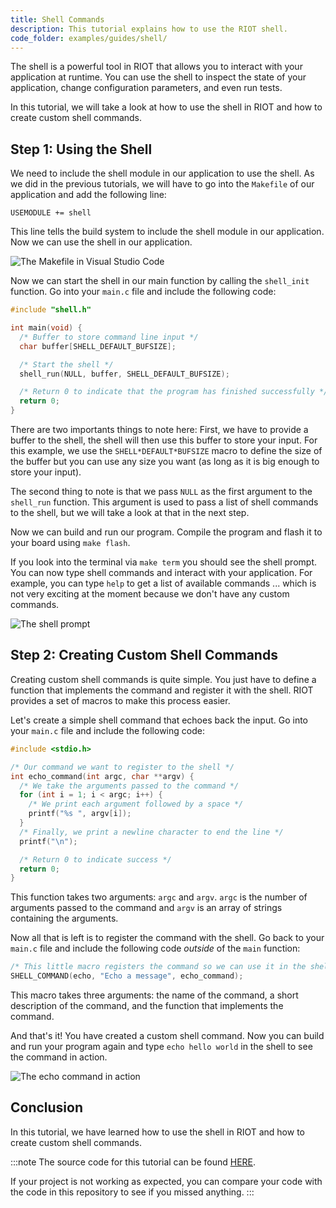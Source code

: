 ```yaml
---
title: Shell Commands
description: This tutorial explains how to use the RIOT shell.
code_folder: examples/guides/shell/
---
```


The shell is a powerful tool in RIOT that allows you to interact
with your application at runtime.
You can use the shell to inspect the state of your application,
change configuration parameters, and even run tests.

In this tutorial, we will take a look at how to use the shell in RIOT
and how to create custom shell commands.

## Step 1: Using the Shell

We need to include the shell module in our application to use the shell.
As we did in the previous tutorials, we will have to go into the `Makefile`
of our application and add the following line:

```make
USEMODULE += shell
```

This line tells the build system to include the shell module in our application.
Now we can use the shell in our application.

![The Makefile in Visual Studio Code](img/shell/01_makefile.png)

Now we can start the shell in our main function by calling the `shell_init` function.
Go into your `main.c` file and include the following code:

```c title="The include so we can use the shell"
#include "shell.h"
```

```c title="The main function"
int main(void) {
  /* Buffer to store command line input */
  char buffer[SHELL_DEFAULT_BUFSIZE];

  /* Start the shell */
  shell_run(NULL, buffer, SHELL_DEFAULT_BUFSIZE);

  /* Return 0 to indicate that the program has finished successfully */
  return 0;
}
```

There are two importants things to note here:
First, we have to provide a buffer to the shell,
the shell will then use this buffer to store your input.
For this example,
we use the `SHELL*DEFAULT*BUFSIZE` macro to define the size of the buffer
but you can use any size you want (as long as it is big enough to store your input).

The second thing to note is that we pass `NULL` as the first argument to the `shell_run` function.
This argument is used to pass a list of shell commands to the shell,
but we will take a look at that in the next step.

Now we can build and run our program.
Compile the program and flash it to your board using `make flash`.

If you look into the terminal via `make term` you should see the shell prompt.
You can now type shell commands and interact with your application.
For example, you can type `help` to get a list of available commands
... which is not very exciting at the moment because we don't have any custom commands.

![The shell prompt](img/shell/02_shell.png)

## Step 2: Creating Custom Shell Commands

Creating custom shell commands is quite simple.
You just have to define a function that implements the command and register it with the shell.
RIOT provides a set of macros to make this process easier.

Let's create a simple shell command that echoes back the input.
Go into your `main.c` file and include the following code:

```c title="The include so we can print to the console"
#include <stdio.h>
```

```c title="The function that implements the echo command"
/* Our command we want to register to the shell */
int echo_command(int argc, char **argv) {
  /* We take the arguments passed to the command */
  for (int i = 1; i < argc; i++) {
    /* We print each argument followed by a space */
    printf("%s ", argv[i]);
  }
  /* Finally, we print a newline character to end the line */
  printf("\n");

  /* Return 0 to indicate success */
  return 0;
}
```

This function takes two arguments:
`argc` and `argv`. `argc` is the number of arguments passed to the command
and `argv` is an array of strings containing the arguments.

Now all that is left is to register the command with the shell.
Go back to your `main.c` file and include the following code *outside* of the `main` function:

```c title="Register the command with the shell"
/* This little macro registers the command so we can use it in the shell */
SHELL_COMMAND(echo, "Echo a message", echo_command);

```

This macro takes three arguments: the name of the command,
a short description of the command, and the function that implements the command.

And that's it! You have created a custom shell command.
Now you can build and run your program again and type
`echo hello world` in the shell to see the command in action.

![The echo command in action](img/shell/03_echo.png)

## Conclusion

In this tutorial, we have learned how to use the shell in RIOT
and how to create custom shell commands.

:::note
The source code for this tutorial can be found
[HERE](https://github.com/RIOT-OS/RIOT/tree/master/examples/guides/shell).

If your project is not working as expected,
you can compare your code with the code in this repository to see if you missed anything.
:::
